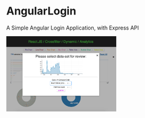 # AngularLogin
A Simple Angular Login Application, with Express API



<a href="https://angularlog.herokuapp.com/"><img src="https://github.com/jmullings/react-crossfilter/blob/master/public/img/react_crossfilter.png" style="float:left; height:200px"></a>